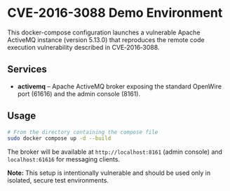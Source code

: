 # CVE-2016-3088 Demo Environment

This docker-compose configuration launches a vulnerable Apache ActiveMQ instance (version 5.13.0) that reproduces the remote code execution vulnerability described in CVE‑2016‑3088.

## Services
- **activemq** – Apache ActiveMQ broker exposing the standard OpenWire port (61616) and the admin console (8161).

## Usage
```bash
# From the directory containing the compose file
sudo docker compose up -d --build
```
The broker will be available at `http://localhost:8161` (admin console) and `localhost:61616` for messaging clients.

**Note:** This setup is intentionally vulnerable and should be used only in isolated, secure test environments.
